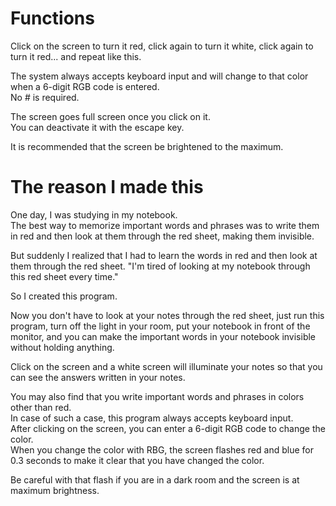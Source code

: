 # Functions
Click on the screen to turn it red, click again to turn it white, click again to turn it red... and repeat like this.  

The system always accepts keyboard input and will change to that color when a 6-digit RGB code is entered.  
No # is required.  

The screen goes full screen once you click on it.  
You can deactivate it with the escape key.  

It is recommended that the screen be brightened to the maximum.  

# The reason I made this
One day, I was studying in my notebook.  
The best way to memorize important words and phrases was to write them in red and then look at them through the red sheet, making them invisible.  
  
But suddenly I realized that I had to learn the words in red and then look at them through the red sheet.  "I'm tired of looking at my notebook through this red sheet every time."  
  
So I created this program.  
  
Now you don't have to look at your notes through the red sheet, just run this program, turn off the light in your room, put your notebook in front of the monitor, and you can make the important words in your notebook invisible without holding anything.  
  
Click on the screen and a white screen will illuminate your notes so that you can see the answers written in your notes.  
  
You may also find that you write important words and phrases in colors other than red.  
In case of such a case, this program always accepts keyboard input.  
After clicking on the screen, you can enter a 6-digit RGB code to change the color.  
When you change the color with RBG, the screen flashes red and blue for 0.3 seconds to make it clear that you have changed the color.  
  
Be careful with that flash if you are in a dark room and the screen is at maximum brightness.  
